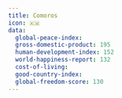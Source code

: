 ```yaml
---
title: Comoros
icon: 🇰🇲
data:
  global-peace-index:
  gross-domestic-product: 195
  human-development-index: 152
  world-happiness-report: 132
  cost-of-living:
  good-country-index:
  global-freedom-score: 130
---
```


